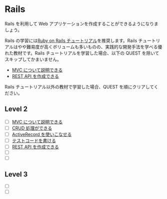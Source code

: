 # Rails

Rails を利用して Web アプリケーションを作成することができるようになりましょう。

Rails の学習には[Ruby on Rails チュートリアル](https://railstutorial.jp/)を推奨します。Rails チュートリアルはやや難易度が高くボリュームも多いものの、実践的な開発手法を学べる優れた教材です。Rails チュートリアルを学習した場合、以下の QUEST を除いてスキップしてかまいません。

- [MVC について説明できる](/quest/technologies/rails/MVC.md)
- [REST API を作成できる]()

Rails チュートリアル以外の教材で学習した場合、QUEST を順にクリアしてください。

## Level 2

- [ ] [MVC について説明できる](/quest/technologies/rails/MVC.md)
- [ ] [CRUD 処理ができる](/quest/technologies/rails/CRUD.md)
- [ ] [ActiveRecord を使いこなせる](/quest/technologies/rails/ACTIVERECORD.md)
- [ ] [テストコードを書ける]()
- [ ] [REST API を作成できる]()
- [ ] []()
- [ ] []()

## Level 3

- [ ] []()
- [ ] []()
